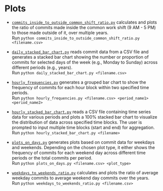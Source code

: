 # Plots

* [`commits_inside_to_outside_common_shift_ratio.py`](commits_inside_to_outside_common_shift_ratio.py) calculates and plots the ratio of commits made inside the common work shift (9 AM - 5 PM) to those made outside of it, over multiple years.  
  Run `python commits_inside_to_outside_common_shift_ratio.py <filename.csv>`

* [`daily_stacked_bar_chart.py`](daily_stacked_bar_chart.py) reads commit data from a CSV file and generates a stacked bar chart showing the number or proportion of commits for selected days of the week (e.g., Monday to Sunday) across different periods (e.g., years).  
  Run `python daily_stacked_bar_chart.py <filename.csv>`

* [`hourly_frequencies.py`](hourly_frequencies.py) generates a grouped bar chart to show the frequency of commits for each hour block within two specified time periods.  
  Run `python hourly_frequencies.py <filename.csv> <period_name1> <period_name2>`

* [`hourly_stacked_bar_chart.py`](hourly_stacked_bar_chart.py) reads a CSV file containing time series data for various periods and plots a 100% stacked bar chart to visualize the distribution of data across specified time blocks. The user is prompted to input multiple time blocks (start and end) for aggregation.  
  Run `python hourly_stacked_bar_chart.py <filename>`

* [`plots_on_days.py`](plots_on_days.py) generates plots based on commit data for weekdays and weekends. Depending on the chosen plot type, it either shows the frequency of commits for each weekend day across different time periods or the total commits per period.  
  Run `python plots_on_days.py <filename.csv> <plot_type>`

* [`weekdays_to_weekends_ratio.py`](weekdays_to_weekends_ratio.py) calculates and plots the ratio of average weekday commits to average weekend day commits over the years.  
  Run `python weekdays_to_weekends_ratio.py <filename.csv>`
